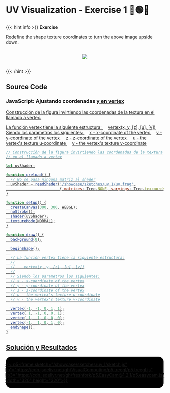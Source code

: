 # UV Visualization - Exercise 1 🔴🟢🔵

{{< hint info >}}
<b> Exercise </b>

Redefine the shape texture coordinates to turn the above image upside down.

<div style="display: flex; align-items: center; justify-content: center; padding: 1rem;">
    <img src="/showcase/sketches/uv_1/original_uv.png">
</div>

{{< /hint >}}

## Source Code

### JavaScript: Ajustando coordenadas <u> y <v> en vertex

Construcción de la figura invirtiendo las coordenadas de la textura en el llamado a vertex.

La función vertex tiene la siguiente estructura:
<span style="margin-left: 1rem;">vertex(x, y, [z], [u], [v])</span>
Siendo los parametros los siguientes:
<span style="margin-left: 1rem;">x - x-coordinate of the vertex</span>
<span style="margin-left: 1rem;">y - y-coordinate of the vertex</span>
<span style="margin-left: 1rem;">z - z-coordinate of the vertex</span>
<span style="margin-left: 1rem;">u - the vertex's texture u-coordinate</span>
<span style="margin-left: 1rem;">v - the vertex's texture v-coordinate</span>

``` javascript
// Construcción de la figura invirtiendo las coordenadas de la textura
// en el llamado a vertex

let uvShader;

function preload() {
  // No se pasa ninguna matriz al shader
  uvShader = readShader('/showcase/sketches/uv_1/uv.frag',
                        { matrices: Tree.NONE, varyings: Tree.texcoords2 });
}

function setup() {
  createCanvas(300, 300, WEBGL);
  noStroke();
  shader(uvShader);
  textureMode(NORMAL);
}

function draw() {
  background(0);

  beginShape();
  
  // La función vertex tiene la siguiente estructura:
  //
  //    vertex(x, y, [z], [u], [v])
  //
  // Siendo los parametros los siguientes:
  // x - x-coordinate of the vertex
  // y - y-coordinate of the vertex
  // z - z-coordinate of the vertex
  // u - the vertex's texture u-coordinate
  // v - the vertex's texture v-coordinate

  vertex(-1, -1, 0, 1, 1);
  vertex( 1, -1, 0, 0, 1);
  vertex( 1,  1, 0, 0, 0);
  vertex(-1,  1, 0, 1, 0);
  endShape();
}


```

## Solución y Resultados
<div style="display:flex; flex-direction: column; align-items: center; justify-content: center;" id="uv-1">
{{< p5-iframe sketch="/showcase/sketches/uv_1/sketch.js" lib1="https://cdn.jsdelivr.net/gh/VisualComputing/p5.treegl/p5.treegl.js" lib3="https://cdn.jsdelivr.net/gh/freshfork/p5.EasyCam@1.2.1/p5.easycam.js" width="320" height="320">}}


</div>

<style>
    #uv-1{
        background-color: black;
        border-radius: 1rem;
        padding: 1rem;
    }
    #uv-1 iframe{
        border: none;
    }
</style>